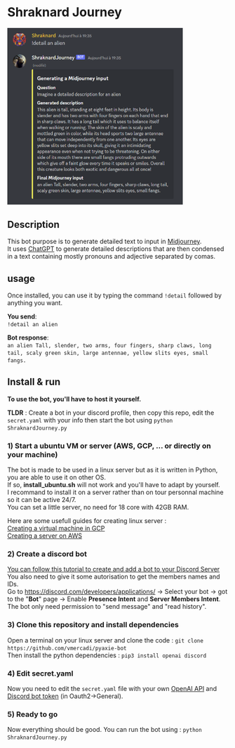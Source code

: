 # Shraknard Journey

<img src="https://github.com/Shraknard/Shraknard-Journey/blob/main/example.png" alt="example" width="400"/>

## Description

This bot purpose is to generate detailed text to input in [Midjourney](https://www.midjourney.com/).  
It uses [ChatGPT](https://chat.openai.com/chat) to generate detailed descriptions that are then condensed in a text containing mostly pronouns and adjective separated by comas. 

## usage

Once installed, you can use it by typing the command `!detail` followed by anything you want.  

**You send**:  
`!detail an alien`  

**Bot response**:  
`an alien Tall, slender, two arms, four fingers, sharp claws, long tail, scaly green skin, large antennae, yellow slits eyes, small fangs.`

## Install & run

**To use the bot, you'll have to host it yourself.**

**TLDR** : Create a bot in your discord profile, then copy this repo, edit the `secret.yaml` with your info then start the bot using `python ShraknardJourney.py`

### **1) Start a ubuntu VM or server (AWS, GCP, ... or directly on your machine)**

The bot is made to be used in a linux server but as it is written in Python, you are able to use it on other OS.  
If so, **install_ubuntu.sh** will not work and you'll have to adapt by yourself.  
I recommand to install it on a server rather than on tour personnal machine so it can be active 24/7.  
You can set a little server, no need for 18 core with 42GB RAM.  

Here are some usefull guides for creating linux server :  
[Creating a virtual machine in GCP](https://cloud.google.com/compute/docs/quickstart-linux)  
[Creating a server on AWS](https://docs.aws.amazon.com/AWSEC2/latest/UserGuide/EC2_GetStarted.html)  

### **2) Create a discord bot**  

[You can follow this tutorial to create and add a bot to your Discord Server](https://discordpy.readthedocs.io/en/stable/discord.html)  
You also need to give it some autorisation to get the members names and IDs.  
Go to https://discord.com/developers/applications/ -> Select your bot -> got to the "**Bot**" page -> Enable **Presence Intent** and **Server Members Intent**.  
The bot only need permission to "send message" and "read history".  

### **3) Clone this repository and install dependencies** 

Open a terminal on your linux server and clone the code : `git clone https://github.com/vmercadi/pyaxie-bot`  
Then install the python dependencies : `pip3 install openai discord`

### **4) Edit secret.yaml**

Now you need to edit the `secret.yaml` file with your own [OpenAI API](https://beta.openai.com/account/api-keys) and [Discord bot token](https://discord.com/developers/applications/) (in Oauth2->General).

### **5) Ready to go**

Now everything should be good. You can run the bot using : `python ShraknardJourney.py`



